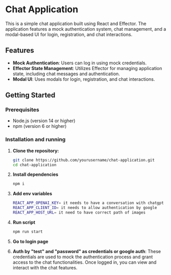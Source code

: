 # Chat Application

This is a simple chat application built using React and Effector. The application features a mock authentication system, chat management, and a modal-based UI for login, registration, and chat interactions.

## Features

-  **Mock Authentication**: Users can log in using mock credentials.
-  **Effector State Management**: Utilizes Effector for managing application state, including chat messages and authentication.
-  **Modal UI**: Uses modals for login, registration, and chat interactions.

## Getting Started

### Prerequisites

-  Node.js (version 14 or higher)
-  npm (version 6 or higher)

### Installation and running

1. **Clone the repository:**
   ```bash
   git clone https://github.com/yourusername/chat-application.git
   cd chat-application
   
2. **Install dependencies**
    ```bash
   npm i
   
3. **Add env variables**
   ```bash
   REACT_APP_OPENAI_KEY= it needs to have a conversation with chatgpt
   REACT_APP_CLIENT_ID= it needs to allow authentication by google
   REACT_APP_HOST_URL= it need to have correct path of images
   
4. **Run script**
    ```bash
   npm run start

5. **Go to login page**

6. **Auth by "test" and "password" as credentials or google auth**:  These credentials are used to mock the authentication process and grant access to the chat functionalities. Once logged in, you can view and interact with the chat features.

